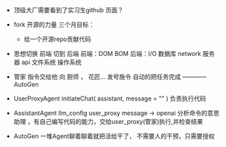 - 顶级大厂需要看到了实习生github 页面？
- fork
    开源的力量
三个月目标：
    - 给一个开源repo贡献代码

- 思想切换
    前端 切到 后端
    前端：DOM BOM
    后端：I/O 数据库 network 服务器 
          api 文件系统 操作系统

- 管家
    指令交给他
    向 厨师 ， 花匠... 发号施令
    自动的把任务完成
                    ———— AutoGen
- UserProxyAgent
    initiateChat(
        assistant,
        message = ""
    )
    负责执行代码
- AssistantAgent
    llm_config user_proxy message -> openai 分析命令的意思
    助理 ，有自己编写代码的能力，交给user_proxy(管家)执行,并检查结果

- AutoGen 一堆Agent聊着聊着就把活给干了， 不需要人的干预，只需要授权